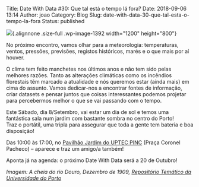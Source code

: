 Title: Date With Data #30: Que tal está o tempo lá fora?
Date: 2018-09-06 13:14
Author: joao
Category: Blog
Slug: date-with-data-30-que-tal-esta-o-tempo-la-fora
Status: published

![](http://www.transparenciahackday.org/wp-content/uploads/2018/09/datewithdata30.jpg){.alignnone .size-full .wp-image-1392 width="1200" height="800"}

No próximo encontro, vamos olhar para a meteorologia: temperaturas, ventos, pressões, previsões, registos históricos, marés e o que mais por aí houver.

O clima tem feito manchetes nos últimos anos e não tem sido pelas melhores razões. Tanto as alterações climáticas como os incêndios florestais têm marcado a atualidade e nós queremos estar (ainda mais) em cima do assunto. Vamos dedicar-nos a encontrar fontes de informação, criar datasets e pensar juntos que coisas interessantes podemos projetar para percebermos melhor o que se vai passando com o tempo.

Este Sábado, dia 8/Setembro, vai estar um dia de sol e temos uma fantástica sala num jardim com bastante sombra no centro do Porto!  
Traz o portátil, uma tripla para assegurar que toda a gente tem bateria e boa disposição!

Das 10:00 às 17:00, no [Pavilhão Jardim do UPTEC PINC](http://www.openstreetmap.org/?mlat=41.15137&mlon=-8.61555#map=19/41.15138/-8.61555) (Praça Coronel Pacheco) – aparece e traz um amigo/a também!

Aponta já na agenda: o próximo Date With Data será a 20 de Outubro!

*Imagem: A cheia do rio Douro, Dezembro de 1909, [Repositório Temático da Universidade do Porto](http://hdl.handle.net/10405/1132)*
